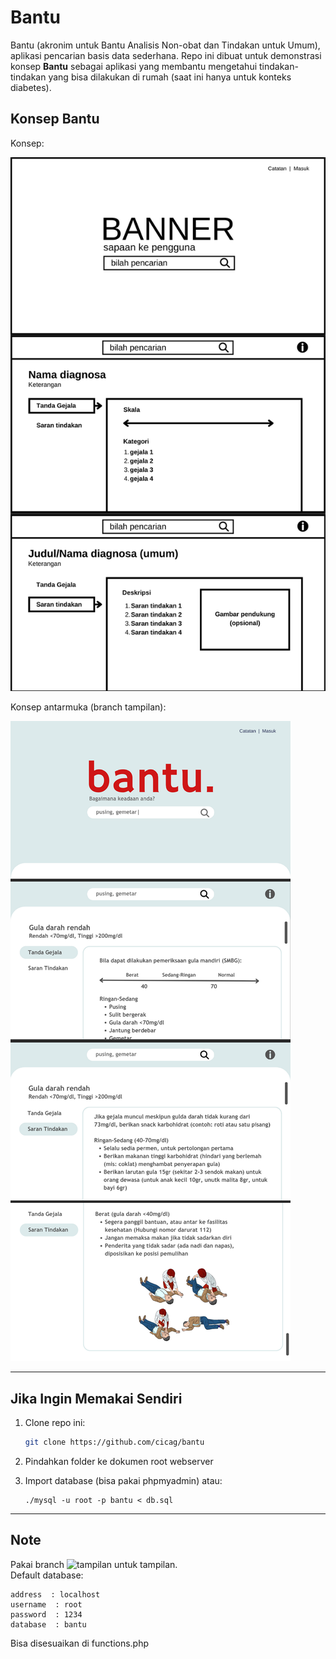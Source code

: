 # Bantu
Bantu (akronim untuk Bantu Analisis Non-obat dan Tindakan untuk Umum), aplikasi pencarian basis data sederhana. Repo ini dibuat untuk demonstrasi konsep **Bantu** sebagai aplikasi yang membantu mengetahui tindakan-tindakan yang bisa dilakukan di rumah (saat ini hanya untuk konteks diabetes).

## Konsep Bantu
Konsep:  

  
   ![Gambar 1](images/1.png)  

Konsep antarmuka (branch tampilan):  

  
   ![Gambar 2](images/2.png)

---

## Jika Ingin Memakai Sendiri
1. Clone repo ini:
   
   ```bash
   git clone https://github.com/cicag/bantu
   ```
3. Pindahkan folder ke dokumen root webserver
4. Import database (bisa pakai phpmyadmin) atau:
   
   ```
   ./mysql -u root -p bantu < db.sql
   ```
---
## Note
Pakai branch ![tampilan](https://github.com/cicag/bantu/tree/tampilan) untuk tampilan.  
Default database:  

```
address  : localhost
username  : root
password  : 1234
database  : bantu
```
Bisa disesuaikan di functions.php
